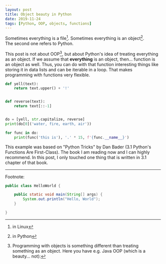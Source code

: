 ```yaml
---
layout: post
title: Object beauty in Python 
date: 2019-11-24
tags: [Python, OOP, objects, functions]
---
```


Sometimes everything is a file[^linux]. Sometimes everything is an object[^python].  
The second one refers to Python. 

This post is not about OOP[^java], but about Python's idea of treating everything as an object. If we assume that **everything** is an object, then... function is an object as well. Thus, you can do with that function interesting things like storing it in data lists and can be iterable in a loop. That makes programming with functions very flexible.

```python
def yell(text):
    return text.upper() + '!' 


def reverse(text):
    return text[::-1]


do = [yell, str.capitalize, reverse]
print(do[0]('water, fire, earth, air'))

for func in do: 
    print(func('this is'), '.' * 15, f'{func.__name__}')
```

This example was based on "Python Tricks" by Dan Bader (3.1 Python's Functions Are First-Class). The book I am reading now and I can highly recommend. In this post, I only touched one thing that is written in 3.1 chapter of that book.

[^linux]: in Linux
[^python]: in Python
[^java]: Programming with objects is something different than treating something as an object. Here you have e.g. Java OOP (which is a beauty... not):
	
----

Footnote:

```java
public class HelloWorld {

    public static void main(String[] args) {
        System.out.println("Hello, World");
    }

}
```

